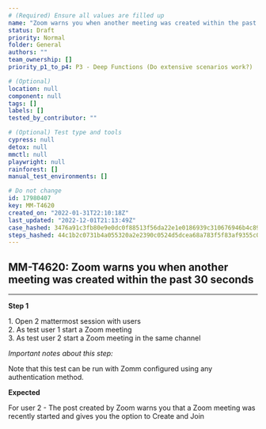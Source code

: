 ```yaml
---
# (Required) Ensure all values are filled up
name: "Zoom warns you when another meeting was created within the past 30 seconds"
status: Draft
priority: Normal
folder: General
authors: ""
team_ownership: []
priority_p1_to_p4: P3 - Deep Functions (Do extensive scenarios work?)

# (Optional)
location: null
component: null
tags: []
labels: []
tested_by_contributor: ""

# (Optional) Test type and tools
cypress: null
detox: null
mmctl: null
playwright: null
rainforest: []
manual_test_environments: []

# Do not change
id: 17980407
key: MM-T4620
created_on: "2022-01-31T22:10:18Z"
last_updated: "2022-12-01T21:13:49Z"
case_hashed: 3476a91c3fb80e9e0dc0f88513f56da22e1e0186939c310676946b4c893eae76bdbbf55e767f94402e0a167c19120d64
steps_hashed: 44c1b2c0731b4a055320a2e2390c0524d5dcea68a783f5f83af9355c065bcd1551c16207c412f89b0b550feda42fd09c
---
```


<!-- (Auto-generated) Based on frontmatter's "key" and "name" -->

## MM-T4620: Zoom warns you when another meeting was created within the past 30 seconds

---

**Step 1**

1\. Open 2 mattermost session with users\
2\. As test user 1 start a Zoom meeting\
3\. As test user 2 start a Zoom meeting in the same channel

_Important notes about this step:_

Note that this test can be run with Zomm configured using any authentication method.

**Expected**

For user 2 - The post created by Zoom warns you that a Zoom meeting was recently started and gives you the option to Create and Join

